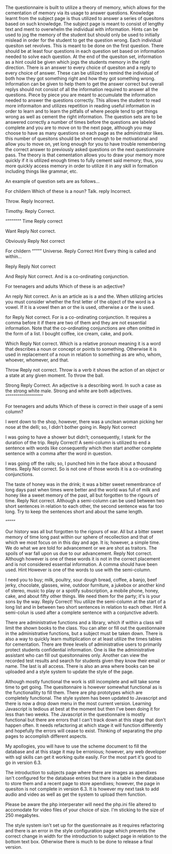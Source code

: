The questionnaire is built to utilize a theory of memory, which allows for the cementation of memory via 
its usage to answer questions. Knowledge learnt from the subject page is thus utilized to answer a series of
quesitons based on such knowledge. 
The subject page is meant to consist of lengthy text and ment to overwhelm
the individual with information. Hints can be used to jog the memory of the student but should only be used to
initially mislead in order for the student to get the question wrong. Each individual quesiton set revolves. This 
is meant to be done on the first question. There should be at least four questions in each question set
based on information needed to solve each question. At the end of the quesiton set, information as a hint could 
be given which jogs the students memory in the right direction. 
There is an answer to every choice of quesiton and a reply to every choice of answer. These can be utilized to
remind the individual of both how they got something right and how they got something wrong. Information can be 
given to help them to get the answer correct but overall replys should not consist of all the information required 
to answer all the questions. Piece by piece you are meant to accumulate the information needed to answer the questions
correctly. This allows the student to read more informaiton and utilizes repetition in reading useful information in
order to learn and to learn the pitfalls of where people tend to get things wrong as well as cement the right information.
The question sets are to be answered correctly a number of times before the questions are labeled complete and you are
to move on to the next page, although you may choose to have as many questions on each page as the administrator likes. this
number of quesitons should be short enough to be motivational and allow you to move on, yet long enough for you to have 
trouble remembering the correct answer to previously asked questions on the next questionnaire pass.
The theory is that cementation allows you to draw your memory more quickly if it is utilized enough times to fully cement 
said memory; thus, you more quickly access memory in order to utilize it in any skill in formation including things 
like grammar, etc.

An example of question sets are as follows...

For childern
Which of these is a noun?
Talk.
reply
Incorrect.

Throw.
Reply
Incorrect.

Timothy.
Reply
Correct.

“”””””””
Time
Reply 
correct

Want
Reply
Not correct.

Obviously
Reply
Not correct

For childern
“””””
Universe.
Reply
Correct
Hint
Every thing is called and within…

Reply
Reply
Not correct

And
Reply
Not correct. And is a co-ordinating conjunction.

For teenagers and adults
Which of these is an adjective?

An
reply
Not correct. An is an article as is a and the. When utilizing articles you must consider whether the first letter of the object of the word is a vowel. If it is a vowel then an or the is used, otherwise a or the is used.

for 
Reply
Not correct. For is a co-ordinating conjunction. It requires a comma before it if there are two of them and they are not essential information. Note that the co-ordinating conjunctions are often omitted in the form of a list. I bought coffee, ice cream, cake, and pork.

Which
Reply 
Not correct. Which is a relative pronoun meaning it is a word that describes a noun or concept or points to something. Otherwise it is used in replacement of a noun in relation to something as are who, whom, whoever, whomever, and that.

Throw
Reply not correct. Throw is a verb it shows the action of an object or a state at any given moment. To throw the ball.

Strong 
Reply Correct. An adjective is a describing word. In such a case as the strong white male. Strong and white are both adjectives.
“””””””””””””””””””



For teenagers and adults
Which of these is correct in their usage of a semi column?

I went down to the shop, however, there was a unclean woman picking her nose at the delli; so, I didn’t bother going in.
Reply
Not correct

I was going to have a shower but didn’t; consequently, I stank for the duration of the trip.
Reply 
Correct! A semi-column is utilized to end a sentence with words like consequently which then start another complete sentence with a comma after the word in question.

I was going off the rails; so, I punched him in the face about a thousand times.
Reply
Not correct. So is not one of those words it is a co-ordinating conjunctions.

The taste of honey was in the drink; it was a bitter sweet remembrance of long days past when times were better and the world was full of milk and honey like a sweet memory of the past, all but forgotten to the rigours of time.
Reply
Not correct. Although a semi-column can be used between two short sentences in relation to each other, the second sentence was far too long. Try to keep the sentences short and about the same length.


“””””

Our history was all but forgotten to the rigours of war. All but a bitter sweet memory of time long past within our sphere of recollection and that of which we most focus on in this day and age. It is; however, a simple time. We do what we are told for advancement or we are shot as traitors. The spoils of war fall upon us due to our advancement.
Reply
Not correct. Although however is one of these words it is not in the correct placement and is not considered essential information. A comma should have been used.
Hint
However is one of the words to use with the semi-column.

I need you to buy; milk, poultry, sour dough bread, coffee, a banjo, beef jerky, chocolate, glasses, wine, outdoor furniture, a jukebox or another kind of stereo, music to play or a spotify subscription, a mobile phone, honey, cake, and about fifty other things. We need them for the party; it's is your sons by the way.
Reply
Correct! You utilize the semi-column at the start of a long list and in between two short sentences in relation to each other.
Hint 
A semi-colun is used after a complete sentence with a conjunctive adverb.

There are administrative functions and a library, which if within a class will limit the shown books to the class.
You can alter or fill out the questionnaire in the administrative functions, but a subject must be taken down.
There is also a way to quickly learn multiplication or at least utilize the times tables for cementation.
There are three levels of administrative users to primarily protect students confidential information.
One is like the administrative assistant who can fill out quesitonnaires only. Another can view the recorded test results and search for students given they know their email or name. The last is all access. There is also an area where books can be uploaded and a style system to update the style of the page.

Although mostly functional the work is still incomplete and will take some time to get going.
The quesitonnaire is however somewhat functional as is the functionallity to fill them. There are php prototypes which are completely functional.
The style system has been updated to Javascript and there is now a drop down menu in the most current version.
Learning Javascript is tedious at best at the moment but then I've been doing it for less than two weeks. The Javascript in the questionnaire
is mostly functional but there are errors that I can't track down at this stage that don't happen often. It needs refactoring at which stage 
it will function differently and hopefully the errors will cease to exist. Thinking of separating the php pages to accomplish different aspects.


My apollogies, you will have to use the scheme document to fill the database and at this stage it may be erronious;
however, any web developer with sql skills can get it working quite easily. For the most part it's good to go in version 6.3.

The introduction to subjects page where there are images as apendixes isn't configured for the database entries but there is a table 
in the database to store them and a recent page to store apendixes; however, the page in quesiton is not complete in version 6.3.
It is however my next task to add audio and video as well as get the system to upload them function.

Please be aware the php interperater will need the php.ini file altered to accomodate for video files of your choice of size. I'm 
sticking to the size of 250 megabytes.

The style system isn't set up for the questionnaire as it requires refactoring and there is an error in the style configuration 
page which prevents the correct change in width for the introduction to subject page in relation to the bottom text box. Otherwise
there is much to be done to release a final version.
